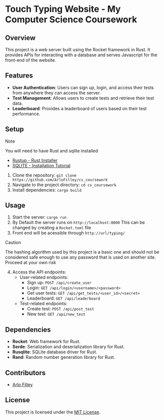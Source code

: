 # Touch Typing Website - My Computer Science Coursework

## Overview
This project is a web server built using the Rocket framework in Rust. It provides APIs for interacting with a database and serves Javascript for the front-end of the website.

## Features
- **User Authentication**: Users can sign up, login, and access their tests from anywhere they can access the server.
- **Test Management**: Allows users to create tests and retrieve their test data.
- **Leaderboard**: Provides a leaderboard of users based on their test performance.

## Setup

>[!NOTE]
>You will need to have Rust and sqlite installed
> - [Rustup - Rust Installer](https://rustup.rs/)
> - [SQLITE - Installation Tutorial](https://www.sqlitetutorial.net/download-install-sqlite/)

1. Clone the repository: `git clone https://github.com/ArloFilley/cs_coursework`
2. Navigate to the project directory: `cd cs_coursework`
3. Install dependencies: `cargo build`

## Usage
1. Start the server: 
    `cargo run`
2. By Default the server runs on `http://localhost:8000` This can be changed by creating a `Rocket.toml` file
3. Front end will be acessible through `http://url/typing/`

>[!CAUTION]
>The hashing algorithm used by this project is a basic one and should not be considered safe enough to use any password that is used on another site. Proceed at your own risk

4. Access the API endpoints:
   - User-related endpoints:
     - Sign up: `POST /api/create_user`
     - Login: `GET /api/login/<username>/<password>`
     - Get user tests: `GET /api/get_tests/<user_id>/<secret>`
     - Leaderboard: `GET /api/leaderboard`
   - Test-related endpoints:
     - Create test: `POST /api/post_test`
     - New test: `GET /api/new_test`

## Dependencies
- **Rocket**: Web framework for Rust.
- **Serde**: Serialization and deserialization library for Rust.
- **Rusqlite**: SQLite database driver for Rust.
- **Rand**: Random number generation library for Rust.

## Contributors
- [Arlo Filley](https://github.com/ArloFilley)

## License
This project is licensed under the [MIT License](LICENSE).